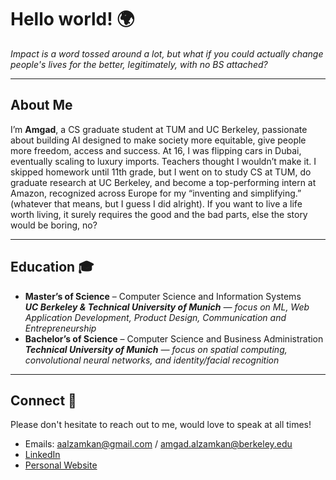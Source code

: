 # Hello world! 🌍

_Impact is a word tossed around a lot, but what if you could actually change people's lives for the better, legitimately, with no BS attached?_

---

## About Me
I’m **Amgad**, a CS graduate student at TUM and UC Berkeley, passionate about building AI designed to make society more equitable, give people more freedom, access and success.
At 16, I was flipping cars in Dubai, eventually scaling to luxury imports. Teachers thought I wouldn’t make it. I skipped homework until 11th grade, but I went on to study CS at TUM, do graduate research at UC Berkeley, and become a top-performing intern at Amazon, recognized across Europe for my “inventing and simplifying.” (whatever that means, but I guess I did alright). If you want to live a life worth living, it surely requires the good and the bad parts, else the story would be boring, no?

---

## Education 🎓
- **Master’s of Science** – Computer Science and Information Systems       
  _**UC Berkeley & Technical University of Munich** — focus on ML, Web Application Development, Product Design, Communication and Entrepreneurship_
- **Bachelor’s of Science** – Computer Science and Business Administration  
  _**Technical University of Munich** — focus on spatial computing, convolutional neural networks, and identity/facial recognition_

---
## Connect 📎
Please don't hesitate to reach out to me, would love to speak at all times!
- Emails: aalzamkan@gmail.com / amgad.alzamkan@berkeley.edu
- [LinkedIn](https://www.linkedin.com/in/amgad-al-zamkan-124238237/)  
- [Personal Website](https://alzamkan.com/)  

